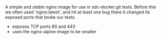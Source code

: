 A simple and *stable* nginx image for use in sdc-docker.git
tests. Before this we often used 'nginx:latest', and hit at
least one bug there it changed its exposed ports that broke
our tests.

- exposes TCP ports 80 and 443
- uses the nginx-alpine image to be smaller
